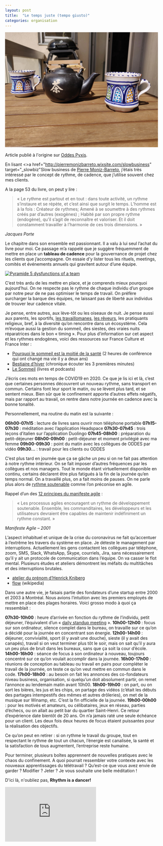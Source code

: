```yaml
---
layout: post
title:  "Le temps juste (tempo giusto)"
categories: organisation
---
```


<img src="/images/posts/temps-juste-1.jpg" class="img-floating-left-large" alt="Tasses de thé sur notre balcon en confinement 2020" />

Article publié à l'origine sur <a href="http://www.oddes-pyxis.com/le-temps-juste-tempo-giusto/" target="_oddes_pyxis">Oddes Pyxis</a>.

En lisant <>a href="http://pierremonizbarreto.wixsite.com/slowbusiness" target="_slowbiz"Slow business</a> de <a href="https://www.linkedin.com/in/pierre-moniz-barreto-8bb1218b/" target="_pmb">Pierre Moniz-Barreto</a>, j’étais très intéressé par le concept de rythme, de cadence, que j’utilise souvent chez mes clients.

A la page 53 du livre, on peut y lire :

> « Le rythme est partout et en tout : dans toute activité, un rythme s’instaure et se répète, et c’est ainsi que surgit le temps. L’homme est à la fois : Créateur de rythmes; Amené à se soumettre à des rythmes créés par d’autres (exogènes) ; Habité par son propre rythme (endogène), qu’il s’agit de reconnaître et valoriser. Et il doit constamment travailler à l’harmonie de ces trois dimensions. »

*Jacques Porte*

<!--more-->
  
Le chapitre dans son ensemble est passionnant. Il a valu à lui seul l’achat du livre pour moi. Ce passage m’a rappelé que je suggère fréquemment de mettre en place un **tableau de cadence** pour la gouvernance de projet chez les clients que j’accompagne. On essaie d’y lister tous les rituels, meetings, comités et événements annuels qui gravitent autour d’une équipe.

<a href="/images/posts/temps-juste-2.gif" target="_cadence-board"><img src="/images/posts/temps-juste-2" class="img-floating-left-large" alt="Pyramide 5 dysfunctions of a team" /></a>

C’est très ardu de les mettre en place, et je comprends mieux pourquoi aujourd’hui. On ne respecte pas le rythme de chaque individu d’un groupe par notre peur de ne pas optimiser le temps de travail. On préfère surcharger la barque des équipes, ne laissant pas de liberté aux individus de trouver leur cadence vitale.

Je pense, entre autres, aux lève-tôt ou les oiseaux de nuit. Je pense aussi aux parents, les sportifs, <a href="https://www.processcommunication.fr/model/travaillomane.htm" target="_travaillomanes">les travaillomanes</a>, <a href="https://www.processcommunication.fr/model/reveur.htm" target="_reveurs">les rêveurs</a>, les pratiquants religieux, bref, à la diversité qu’on rencontre dans un écosystème.  Cela m’évoque aussi la gestion du sommeil, des siestes, des vraies nuits réparatrices dans le bon « timing ». Pour plus d’information sur cet aspect et les rythmes endogènes, voici des ressources sur France Culture et France Inter :

- <a href="https://www.franceculture.fr/conferences/palais-de-la-decouverte-et-cite-des-sciences-et-de-lindustrie/le-sommeil-est-la-moitie-de-la-sante" target="_fcconfsommeil">Pourquoi le sommeil est la moitié de la santé</a> (2 heures de conférence qui ont changé ma vie il y a deux ans)
- <a href="https://www.franceinter.fr/emissions/la-revue-de-presse-de-frederic-pommier/la-revue-de-presse-de-frederic-pommier-25-fevrier-2017" target="_bestiaire">Bestiaire d’hiver</a> (chronique écouter les 3 premières minutes)
- <a href="https://www.franceculture.fr/oeuvre/le-sommeil" target="_lesommeil">Le Sommeil</a> (livres et podcasts)  

J’écris ces mots en temps de COVID19 en 2020. Ce que je lis ici et là, c’est que certaines personnes découvrent un nouveau rythme, sans transport en commun. Certains font leur sport le matin, ou se lèvent plus tard, et se sentent mieux. Bien sûr que le confinement apporte d’autres effets négatifs, mais par rapport au travail, on rentre dans notre journée en cadence avec la bonne tonalité.

Personnellement, ma routine du matin est la suivante :

**06h00-07h15** : lecture de livres sans ouvrir mon téléphone portable
**07h15-07h30** : méditation avec l’application Headspace
**07h30-07h45** : trois leçons d’italien sur l’application Duolingo
**07h45-08h00** : préparation du petit-déjeuner
**08h00-09h00** : petit-déjeuner et moment privilégié avec ma femme
**09h00-09h30** : point du matin avec les collègues de ODDES par vidéo
**09h30…** : travail pour les clients ou ODDES  

C’est plus tard en journée que ça se gâche un peu si on ne fait pas attention à notre rythme intérieur. On se fait imposer d’autres fréquences par les collègues et nos managers. Tout le monde étant virtuellement disponible en continu, certains déclarent être plus fatigués à la fin de la journée qu’en temps normal. On a travaillé plus, on a fait moins de pauses. On ne parle plus alors de <a href="https://eventuallycoding.com/2011/04/12/principe-agile-avoir-un-rythme-soutenable/" target="_rythmesoutenable">rythme soutenable</a> comme l’on préconise en agile.

Rappel d’un des <a href="https://agilemanifesto.org/iso/fr/principles.html" target="_manifeste">12 principes du manifeste agile</a> :  
  
> « Les processus agiles encouragent un rythme de développement soutenable. Ensemble, les commanditaires, les développeurs et les utilisateurs devraient être capables de maintenir indéfiniment un rythme constant. »
  
*Manifeste Agile – 2001*

L’aspect inhabituel et unique de la crise du coronavirus ne fait qu’accentuer à l’extrême les travers du système en place. Je déteste le management par interruptions. Actuellement les gens contactent les collègues par téléphone, zoom, SMS, Slack, WhatsApp, Skype, courriels, Jira, sans nécessairement qu’il y ait un protocole de communication dans l’équipe. On va casser le flot mental. Plusieurs études et ateliers démontrent les méfaits du multitâches et des interruptions brutales.

- <a href="https://www.slideshare.net/faimetti/le-jeu-du-prnom-en-mode-multitche" target="_kniberg">atelier du prénom d’Henrick Kniberg</a>
- <a href="https://fr.wikipedia.org/wiki/Flow_(psychologie)" target="_flow">flow</a> (wikipedia)  

Dans une autre vie, je faisais partie des fondateurs d’une startup entre 2000 et 2003 à Montréal. Nous avions l’intuition avec les premiers employés de mettre en place des plages horaires. Voici grosso modo à quoi ça ressemblait :
  
**07h30-10h00** : heure d’arrivée en fonction du rythme de l’individu, petit déjeuner, l’équivalent d’un « <a href="https://coach-agile.com/2015/01/daily-meeting-les-3-questions/" target="_daily">daily standup meeting</a> ».
**10h00-12h00** : focus sur son ordinateur, silence complet dans le bureau, on travaille sur ce qu’on a décidé pour la journée en concentrant son énergie.
**12h00-14h00** : déjeuner, convivialité, sport (il y avait une douche), sieste (il y avait des canapés), travail si on veut terminer plus tôt le soir, mais on sait qu’il y aura un peu plus de bruit dans les bureaux, sans que ça soit la cour d’école.
**14h00-16h00** : séance de focus à son ordinateur à nouveau, toujours concentré sur ce qu’on voulait accomplir dans la journée.
**16h00-17h00** : réunions de conception au tableau ou travail en pairs pour compléter le travail de la journée, on teste ce qu’on veut mettre en commun dans le code.
**17h00-18h00** : au besoin on fait les annonces des co-fondateurs niveau business, organisation, si quelqu’un doit absolument partir, on remet l’annonce au lendemain matin avant 10h00.
**18h00-19h00** : on part, ou on sort les bières, les jus et les chips, on partage des vidéos (c’était les débuts des partages intempestifs des mêmes et autres drôleries), on met de la musique sur Winamp, etc. C’est la fin officielle de la journée.
**19h00-00h00** : pour les motivés et amateurs, ou célibataires, jeux en réseau, parties d’échecs, ou on allait au petit bar du quartier Saint-Henri.
Ce retour d’expérience date bientôt de 20 ans. On n’a jamais raté une seule échéance pour un client. Les deux fois deux heures de focus étaient puissantes pour la réalisation des objectifs.

Ce qu’on peut en retirer : si on rythme le travail du groupe, tout en respectant le rythme de tout un chacun, l’énergie est canalisée, la santé et la satisfaction de tous augmentent, l’entreprise reste humaine.
  
Pour terminer, plusieurs boîtes apprennent de nouvelles pratiques avec le chaos du confinement. A quoi pourrait ressembler votre contexte avec les nouveaux apprentissages du télétravail ? Qu’est-ce que vous avez envie de garder ? Modifier ? Jeter ? Je vous souhaite une belle méditation !
  
D'ici là, n'oubliez pas, **Rhythm is a dancer!**  
<div class="floating-left">
	<iframe width="300" height="180" src="https://www.youtube.com/watch?v=WMPM1q_Uyxc" frameborder="0" allowfullscreen></iframe>
</div>  
  
